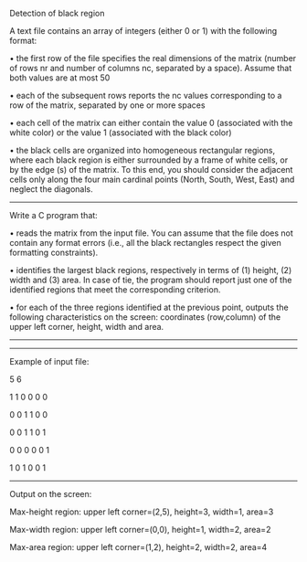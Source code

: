 Detection of black region

A text file contains an array of integers (either 0 or 1) with the following format:

• the first row of the file specifies the real dimensions of the matrix (number of rows nr and 
number of columns nc, separated by a space). Assume that both values are at most 50

• each of the subsequent rows reports the nc values corresponding to a row of the matrix, 
separated by one or more spaces

• each cell of the matrix can either contain the value 0 (associated with the white color) or 
the value 1 (associated with the black color)

• the black cells are organized into homogeneous rectangular regions, where each black 
region is either surrounded by a frame of white cells, or by the edge (s) of the matrix. To 
this end, you should consider the adjacent cells only along the four main cardinal points 
(North, South, West, East) and neglect the diagonals.

-------------------------------------------------------------------------------------------------------------------------------------------------

Write a C program that:

• reads the matrix from the input file. You can assume that the file does not contain any
format errors (i.e., all the black rectangles respect the given formatting constraints).

• identifies the largest black regions, respectively in terms of (1) height, (2) width and (3) 
area. In case of tie, the program should report just one of the identified regions that meet 
the corresponding criterion.

• for each of the three regions identified at the previous point, outputs the following 
characteristics on the screen: coordinates (row,column) of the upper left corner, height, 
width and area.


---------------------------------------------------------------------------------------------------------------------------------------------------
---------------------------------------------------------------------------------------------------------------------------------------------------
Example of input file: 

5 6

1 1 0 0 0 0

0 0 1 1 0 0

0 0 1 1 0 1

0 0 0 0 0 1

1 0 1 0 0 1

----------------------------------------------------------------------------------------------------------------------------------------------------
Output on the screen:

Max-height region: upper left corner=(2,5), height=3, width=1, area=3 

Max-width region: upper left corner=(0,0), height=1, width=2, area=2

Max-area region: upper left corner=(1,2), height=2, width=2, area=4 
